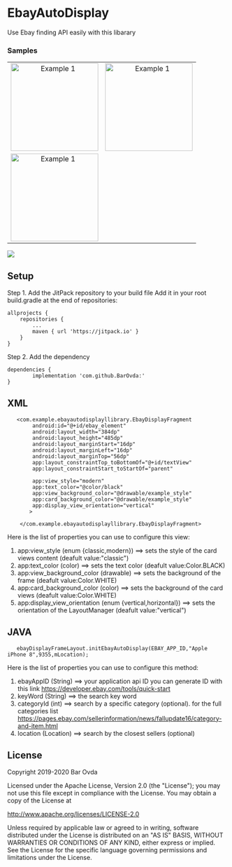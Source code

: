 # EbayAutoDisplay

Use Ebay finding API easily with this libarary
### Samples
|   |   |
|:-:|:-:|
 <img  src="/sample4.gif" alt="Example 1" width="200" style="max-width:100%;"> | <img  src="/sample5.gif" alt="Example 1" width="200" style="max-width:100%;"> |
| <img src="/sample6.gif" alt="Example 1" width="200" style="max-width:100%;"> 



[![](https://jitpack.io/v/BarOvda/CircularRatingWithAvatar.svg)](https://jitpack.io/#BarOvda/CircularRatingWithAvatar/1.1)

## Setup

Step 1. Add the JitPack repository to your build file
Add it in your root build.gradle at the end of repositories:

	allprojects {
		repositories {
			...
			maven { url 'https://jitpack.io' }
		}
	}
Step 2. Add the dependency

	dependencies {
	        implementation 'com.github.BarOvda:'
	}
	
	
	
## XML
```
   <com.example.ebayautodisplayllibrary.EbayDisplayFragment
        android:id="@+id/ebay_element"
        android:layout_width="384dp"
        android:layout_height="485dp"
        android:layout_marginStart="16dp"
        android:layout_marginLeft="16dp"
        android:layout_marginTop="56dp"
        app:layout_constraintTop_toBottomOf="@+id/textView"
        app:layout_constraintStart_toStartOf="parent"
        
        app:view_style="modern"
        app:text_color="@color/black"
        app:view_background_color="@drawable/example_style"
        app:card_background_color="@drawable/example_style"
        app:display_view_orientation="vertical"
       >

    </com.example.ebayautodisplayllibrary.EbayDisplayFragment>

```
Here is the list of properties you can use to configure this view:
 1. app:view_style (enum {classic,modern})  ==> sets the style of the card views content (deafult value:"classic")
 2. app:text_color (color) ==> sets the text color (deafult value:Color.BLACK)
 3. app:view_background_color (drawable)  ==> sets the background of the frame (deafult value:Color.WHITE)
 4. app:card_background_color (color) ==> sets the background of the card views (deafult value:Color.WHITE)
 5. app:display_view_orientation (enum {vertical,horizontal}) ==> sets the orientation of the LayoutManager (deafult value:"vertical")

## JAVA
```
   ebayDisplayFrameLayout.initEbayAutoDisplay(EBAY_APP_ID,"Apple iPhone 8",9355,mLocation);
```
Here is the list of properties you can use to configure this method:
 1. ebayAppID (String)  ==> your application api ID
    you can generate ID with this link https://developer.ebay.com/tools/quick-start
 2. keyWord (String) ==> the search key word
 3. categoryId (int)  ==> search by a specific category (optional).
    for the full categories list https://pages.ebay.com/sellerinformation/news/fallupdate16/category-and-item.html
 4. location (Location) ==> search by the closest sellers (optional)

## License
 Copyright 2019-2020 Bar Ovda

Licensed under the Apache License, Version 2.0 (the "License");
you may not use this file except in compliance with the License.
You may obtain a copy of the License at

   http://www.apache.org/licenses/LICENSE-2.0

Unless required by applicable law or agreed to in writing, software
distributed under the License is distributed on an "AS IS" BASIS,
WITHOUT WARRANTIES OR CONDITIONS OF ANY KIND, either express or implied.
See the License for the specific language governing permissions and
limitations under the License.
 
